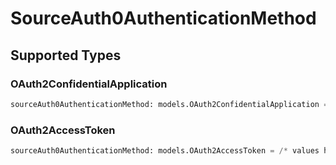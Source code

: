 # SourceAuth0AuthenticationMethod


## Supported Types

### OAuth2ConfidentialApplication

```python
sourceAuth0AuthenticationMethod: models.OAuth2ConfidentialApplication = /* values here */
```

### OAuth2AccessToken

```python
sourceAuth0AuthenticationMethod: models.OAuth2AccessToken = /* values here */
```

